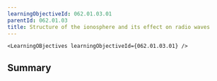 ```yaml
---
learningObjectiveId: 062.01.03.01
parentId: 062.01.03
title: Structure of the ionosphere and its effect on radio waves
---
```


```tsx eval
<LearningOBjectives learningObjectiveId={062.01.03.01} />
```

## Summary
